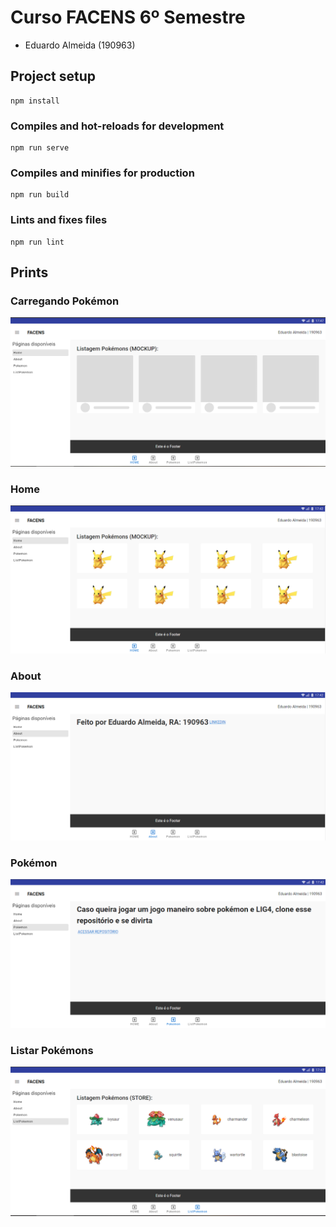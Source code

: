 # Curso FACENS 6º Semestre

- Eduardo Almeida (190963)

## Project setup

```
npm install
```

### Compiles and hot-reloads for development

```
npm run serve
```

### Compiles and minifies for production

```
npm run build
```

### Lints and fixes files

```
npm run lint
```

## Prints

### Carregando Pokémon

![Screenshot](Screenshots/LoadingAF2.png)

### Home

![Screenshot](Screenshots/HomeAF2.png)

### About

![Screenshot](Screenshots/AboutAF2.png)
### Pokémon

![Screenshot](Screenshots/PokemonAF2.png)

### Listar Pokémons

![Screenshot](Screenshots/ListarPokemon.png)
